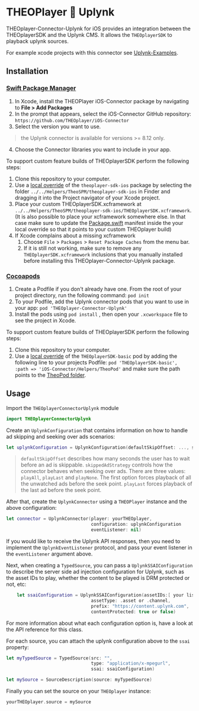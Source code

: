 # THEOPlayer 🤝 Uplynk

THEOplayer-Connector-Uplynk for iOS provides an integration between the THEOplayerSDK and the Uplynk CMS. It allows the `THEOplayerSDK` to playback uplynk sources.

For example xcode projects with this connector see [Uplynk-Examples](../Uplynk-Examples/README.md).

## Installation

### [Swift Package Manager](https://swift.org/package-manager/)

1. In Xcode, install the THEOPlayer iOS-Connector package by navigating to **File > Add Packages**
2. In the prompt that appears, select the iOS-Connector GitHub repository: `https://github.com/THEOplayer/iOS-Connector`
3. Select the version you want to use. 
> the Uplynk connector is available for versions >= 8.12 only.

4. Choose the Connector libraries you want to include in your app.

To support custom feature builds of THEOplayerSDK perform the following steps:

1. Clone this repository to your computer.
2. Use a [local override](https://developer.apple.com/documentation/xcode/editing-a-package-dependency-as-a-local-package) of the `theoplayer-sdk-ios` package by selecting the folder `../../Helpers/TheoSPM/theoplayer-sdk-ios` in Finder and dragging it into the Project navigator of your Xcode project.
3. Place your custom THEOplayerSDK.xcframework at `../../Helpers/TheoSPM/theoplayer-sdk-ios/THEOplayerSDK.xcframework`. (It is also possible to place your xcframework somewhere else. In that case make sure to update the [Package.swift](../../Helpers/TheoSPM/theoplayer-sdk-ios/Package.swift) manifest inside the your local override so that it points to your custom THEOplayer build)
4. If Xcode complains about a missing xcframework
   1. Choose `File` > `Packages` > `Reset Package Caches` from the menu bar.
   2. If it is still not working, make sure to remove any `THEOplayerSDK.xcframework` inclusions that you manually installed before installing this THEOplayer-Connector-Uplynk package.

### [Cocoapods](https://guides.cocoapods.org/using/getting-started.html#getting-started)

1. Create a Podfile if you don't already have one. From the root of your project directory, run the following command: `pod init`
2. To your Podfile, add the Uplynk connector pods that you want to use in your app: `pod 'THEOplayer-Connector-Uplynk'`
3. Install the pods using `pod install` , then open your `.xcworkspace` file to see the project in Xcode.

To support custom feature builds of THEOplayerSDK perform the following steps:

1. Clone this repository to your computer.
2. Use a [local override](https://guides.cocoapods.org/using/the-podfile.html#using-the-files-from-a-folder-local-to-the-machine) of the `THEOplayerSDK-basic` pod by adding the following line to your projects Podfile: `pod 'THEOplayerSDK-basic', :path => 'iOS-Connector/Helpers/TheoPod'` and make sure the path points to the [TheoPod folder](../../Helpers/TheoPod).

## Usage

Import the `THEOplayerConnectorUplynk` module

```swift
import THEOplayerConnectorUplynk
```

Create an `UplynkConfiguration` that contains information on how to handle ad skipping and seeking over ads scenarios: 

```swift
let uplynkConfiguration = UplynkConfiguration(defaultSkipOffset: ..., skippedAdStrategy: ...)

```

> `defaultSkipOffset` describes how many seconds the user has to wait before an ad is skippable. `skippedAdStrategy` controls how the connector behaves when seeking over ads. There are three values: `playAll`, `playLast` and `playNone`. The first option forces playback of all the unwatched ads before the seek point. `playLast` forces playback of the last ad before the seek point. 


After that, create the `UplynkConnector` using a `THEOPlayer` instance and the above configuration: 
```swift
let connector = UplynkConnector(player: yourTHEOplayer,
                                configuration: uplynkConfiguration
                                eventListener: nil)

```

If you would like to receive the Uplynk API responses, then you need to implement the `UplynkEventListener` protocol, and pass your event listener in the `eventListener` argument above.


Next, when creating a `TypedSource`, you can pass a `UplynkSSAIConfiguration` to describe the server side ad injection configuration for Uplynk, such as the asset IDs to play, whether 
the content to be played is DRM protected or not, etc: 

```swift
    let ssaiConfiguration = UplynkSSAIConfiguration(assetIDs:[ your list of asset IDs],
                                assetType: .asset or .channel,
                                prefix: "https://content.uplynk.com", 
                                contentProtected: true or false)
```
For more information about what each configuration option is, have a look at the API reference for this class. 

For each source, you can attach the uplynk configuration above to the `ssai` property: 

```swift
let myTypedSource = TypedSource(src: "",
                                type: "application/x-mpegurl",
                                ssai: ssaiConfiguration)

let mySource = SourceDescription(source: myTypedSource)
```

Finally you can set the source on your `THEOplayer` instance: 

```swift
yourTHEOplayer.source = mySource
```
